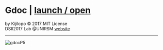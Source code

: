 # Gdoc | [launch / open](http://dsii-2017-unirsm.github.io/2017/kijilopo/flu)

by Kijilopo  © 2017 MIT License  
DSII2017 Lab @UNIRSM [website](http://dsii-2017-unirsm.github.io)

----

![gdocP5](http://i.imgur.com/683ktRm.png)
